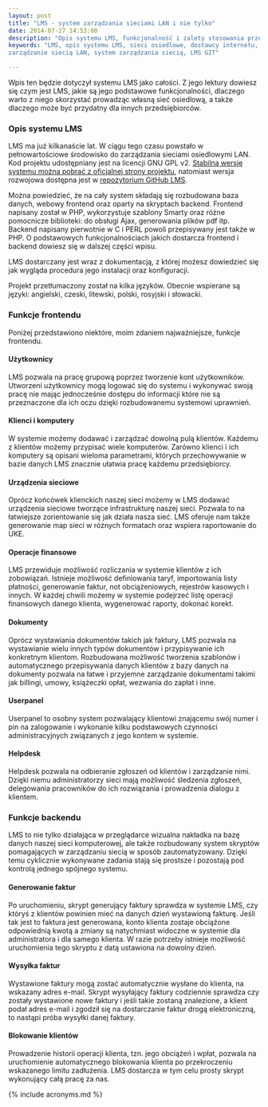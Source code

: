 ```yaml
---
layout: post
title: "LMS - system zarządzania sieciami LAN i nie tylko"
date: 2014-07-27 14:53:00
description: "Opis systemu LMS, funkcjonalność i zalety stosowania przez ISP"
keywords: "LMS, opis systemu LMS, sieci osiedlowe, dostawcy internetu, systemy CRM,
zarządzanie siecią LAN, system zarządzania siecią, LMS GIT"

---
```


Wpis ten będzie dotyczył systemu LMS jako całości. Z jego lektury dowiesz
się czym jest LMS, jakie są jego podstawowe funkcjonalności, dlaczego warto z 
niego skorzystać prowadząc własną sieć osiedlową, a także dlaczego może być 
przydatny dla innych przedsiębiorców.

### Opis systemu LMS

LMS ma już kilkanaście lat. W ciągu tego czasu powstało w pełnowartościowe 
środowisko do zarządzania sieciami osiedlowymi LAN. Kod projektu udostępniany jest 
na licencji GNU GPL v2. [Stabilną wersję systemu można pobrać z oficjalnej strony 
projektu](http://lms.org.pl/download.php), natomiast wersja rozwojowa dostępna 
jest w [repozytorium GitHub LMS](http://github.com/lmsgit/lms). 

Można powiedzieć, że na cały system składają się rozbudowana baza danych, webowy 
frontend oraz oparty na skryptach backend. Frontend napisany został w PHP, 
wykorzystuje szablony Smarty oraz różne pomocnicze biblioteki: do obsługi Ajax, 
generowania plików pdf itp. Backend napisany pierwotnie w C i PERL powoli 
przepisywany jest także w PHP. O podstawowych funkcjonalnościach jakich dostarcza 
frontend i backend dowiesz się w dalszej części wpisu.

LMS dostarczany jest wraz z dokumentacją, z której możesz dowiedzieć się jak wygląda
procedura jego instalacji oraz konfiguracji.

Projekt przetłumaczony został na kilka języków. Obecnie wspierane są języki:
angielski, czeski, litewski, polski, rosyjski i słowacki.

### Funkcje frontendu

Poniżej przedstawiono niektóre, moim zdaniem najważniejsze, funkcje frontendu.

#### Użytkownicy

LMS pozwala na pracę grupową poprzez tworzenie kont użytkowników. Utworzeni
użytkownicy mogą logować się do systemu i wykonywać swoją pracę nie mając
jednocześnie dostępu do informacji które nie są przeznaczone dla ich oczu 
dzięki rozbudowanemu systemowi uprawnień.

#### Klienci i komputery

W systemie możemy dodawać i zarządzać dowolną pulą klientów. Każdemu z klientów
możemy przypisać wiele komputerów. Zarówno klienci i ich komputery są opisani 
wieloma parametrami, których przechowywanie w bazie danych LMS znacznie ułatwia
pracę każdemu przedsiębiorcy.

#### Urządzenia sieciowe

Oprócz końcówek klienckich naszej sieci możemy w LMS dodawać urządzenia sieciowe
tworzące infrastrukturę naszej sieci. Pozwala to na łatwiejsze zorientowanie się
jak działa nasza sieć. LMS oferuje nam także generowanie map sieci w różnych 
formatach oraz wspiera raportowanie do UKE.

#### Operacje finansowe

LMS przewiduje możliwość rozliczania w systemie klientów z ich zobowiązań. Istnieje
możliwość definiowania taryf, importowania listy płatności, generowanie faktur, not
obciążeniowych, rejestrów kasowych i innych. W każdej chwili możemy w systemie podejrzeć
listę operacji finansowych danego klienta, wygenerować raporty, dokonać korekt.

#### Dokumenty

Oprócz wystawiania dokumentów takich jak faktury, LMS pozwala na wystawianie wielu innych
typów dokumentów i przypisywanie ich konkretnym klientom. Rozbudowana możliwość tworzenia 
szablonów i automatycznego przepisywania danych klientów z bazy danych na dokumenty pozwala
na łatwe i przyjemne zarządzanie dokumentami takimi jak billingi, umowy, książeczki opłat,
wezwania do zapłat i inne.

#### Userpanel

Userpanel to osobny system pozwalający klientowi znającemu swój numer i pin na zalogowanie
i wykonanie kilku podstawowych czynności administracyjnych związanych z jego kontem w systemie.


#### Helpdesk

Helpdesk pozwala na odbieranie zgłoszeń od klientów i zarządzanie nimi. Dzięki niemu administratorzy
sieci mają możliwość śledzenia zgłoszeń, delegowania pracowników do ich rozwiązania i prowadzenia
dialogu z klientem.

### Funkcje backendu

LMS to nie tylko działająca w przeglądarce wizualna nakładka na bazę danych naszej sieci komputerowej,
ale także rozbudowany system skryptów pomagających w zarządzaniu siecią w sposób zautomatyzowany.
Dzięki temu cyklicznie wykonywane zadania stają się prostsze i pozostają pod kontrolą jednego spójnego
systemu.

#### Generowanie faktur

Po uruchomieniu, skrypt generujący faktury sprawdza w systemie LMS, czy któryś z klientów powinien mieć
na danych dzień wystawioną fakturę. Jeśli tak jest to faktura jest generowana, konto klienta zostaje obciążone
odpowiednią kwotą a zmiany są natychmiast widoczne w systemie dla administratora i dla samego klienta.
W razie potrzeby istnieje możliwość uruchomienia tego skryptu z datą ustawiona na dowolny dzień.

#### Wysyłka faktur

Wystawione faktury mogą zostać automatycznie wysłane do klienta, na wskazany
 adres e-mail. Skrypt wysyłający faktury codziennie sprawdza czy zostały 
wystawione nowe faktury i jeśli takie zostaną znalezione, a klient podał adres
e-mail i zgodził się na dostarczanie faktur drogą elektroniczną, to nastąpi próba
 wysyłki danej faktury.

#### Blokowanie klientów

Prowadzenie historii operacji klienta, tzn. jego obciążeń i wpłat, pozwala na
uruchomienie automatycznego blokowania klienta po przekroczeniu wskazanego
limitu zadłużenia. LMS dostarcza w tym celu prosty skrypt wykonujący całą 
pracę za nas.

{% include acronyms.md %}